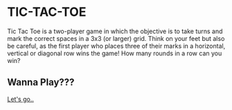 # TIC-TAC-TOE

Tic Tac Toe is a two-player game in which the objective is to take turns and mark the correct spaces in a 3x3 (or larger) grid. Think on your feet but also be careful, as the first player who places three of their marks in a horizontal, vertical or diagonal row wins the game! How many rounds in a row can you win? 

## Wanna Play???

[Let's go..](https://saikumars78.github.io/TIC-TAC-TOE/)
